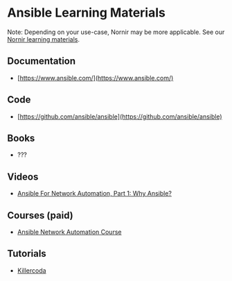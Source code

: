 # Ansible Learning Materials
Note: Depending on your use-case, Nornir may be more applicable. See our [Nornir learning materials](nornir.md).

## Documentation
* [https://www.ansible.com/](https://www.ansible.com/)

## Code
* [https://github.com/ansible/ansible](https://github.com/ansible/ansible)

## Books
* ???

## Videos
* [Ansible For Network Automation, Part 1: Why Ansible?](https://www.youtube.com/watch?v=99j9UbNP7LY&list=PLtO_OYBiEo6lW_LO-ucRuz7Z8_DJ62NAM&pp=iAQB)

## Courses (paid)
* [Ansible Network Automation Course](https://pynet.twb-tech.com/class-ansible.html)

## Tutorials
* [Killercoda](https://killercoda.com/het-tanis/course/Ansible-Labs)

